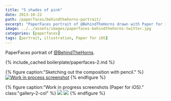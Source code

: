 ```yaml
---
title: "5 shades of pink"
date: 2013-10-22
path: /paperfaces/behindthehorns-portrait/
excerpt: "PaperFaces portrait of @BehindTheHorns drawn with Paper for iOS on an iPad."
image: ../../assets/images/paperfaces-behindthehorns-twitter.jpg
categories: [paperfaces]
tags: [portrait, illustration, Paper for iOS]
---
```


PaperFaces portrait of [@BehindTheHorns](https://twitter.com/BehindTheHorns).

{% include_cached boilerplate/paperfaces-2.md %}

{% figure caption:"Sketching out the composition with pencil." %}
[![Work in process screenshot](../../assets/images/paperfaces-behindthehorns-process-1-750.jpg)](../../assets/images/paperfaces-behindthehorns-process-1-lg.jpg)
{% endfigure %}

{% figure caption:"Work in progress screenshots (Paper for iOS)." class:"gallery-2-col" %}
[![](../../assets/images/paperfaces-behindthehorns-process-2-600.jpg)](../../assets/images/paperfaces-behindthehorns-process-2-lg.jpg)
[![](../../assets/images/paperfaces-behindthehorns-process-3-600.jpg)](../../assets/images/paperfaces-behindthehorns-process-3-lg.jpg)
{% endfigure %}
